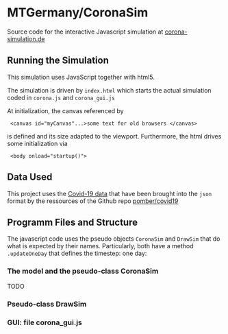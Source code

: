 # MTGermany/CoronaSim

Source code for the interactive Javascript simulation at
[corona-simulation.de](https://corona-simulation.de)

## Running the Simulation

This simulation uses JavaScript together with html5.

The simulation is driven by `index.html` which starts the actual
simulation coded in `corona.js` and `corona_gui.js`

At initialization, the canvas referenced by
```
 <canvas id="myCanvas"...>some text for old browsers </canvas>
```
is defined and its size adapted to the viewport. Furthermore, the html
drives some initialization via

```
 <body onload="startup()"> 
```

## Data Used

This project uses the [Covid-19
data](https://pomber.github.io/covid19/timeseries.json) that have been
brought into the `json` format by the ressources of the Github repo [pomber/covid19](https://github.com/pomber/covid19)

## Programm Files and Structure

The javascript code uses the pseudo objects `CoronaSim` and
`DrawSim` that do what is expected by their names. Particularly,
both have a method `.updateOneDay` that defines the timestep:
one day:

### The model and the pseudo-class CoronaSim

TODO

### Pseudo-class DrawSim

### GUI: file corona_gui.js

